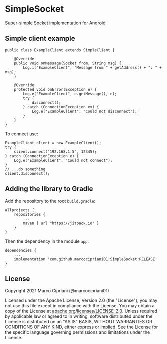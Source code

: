 # SimpleSocket

Super-simple Socket implementation for Android

## Simple client example

```
public class ExampleClient extends SimpleClient {

    @Override
    public void onMessage(Socket from, String msg) {
        Log.i("ExampleClient", "Message from " + getAddress() + ": " + msg);
    }

    @Override
    protected void onError(Exception e) {
        Log.e("ExampleClient", e.getMessage(), e);
        try {
            disconnect();
        } catch (ConnectionException ex) {
            Log.e("ExampleClient", "Could not disconnect");
        }
    }
}
```

To connect use:

```
ExampleClient client = new ExampleClient();
try {
    client.connect("192.168.1.5", 12345);
} catch (ConnectionException e) {
    Log.e("ExampleClient", "Could not connect");
}
// ...do something
client.disconnect();
```

## Adding the library to Gradle

Add the repository to the root `build.gradle`:

```
allprojects {
    repositories {
        ...
        maven { url "https://jitpack.io" }
    }
}
```

Then the dependency in the module `app`:

```
dependencies {
    ...
    implementation 'com.github.marcocipriani01:SimpleSocket:RELEASE'
}
```

## License

Copyright 2021 Marco Cipriani (@marcocipriani01)

Licensed under the Apache License, Version 2.0 (the "License"); you may not use this file except in compliance with the License.
You may obtain a copy of the License at [apache.org/licenses/LICENSE-2.0](http://www.apache.org/licenses/LICENSE-2.0).
Unless required by applicable law or agreed to in writing, software distributed under the License is distributed on an "AS IS" BASIS, WITHOUT WARRANTIES OR CONDITIONS OF ANY KIND, either express or implied.
See the License for the specific language governing permissions and limitations under the License.